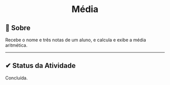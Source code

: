 <h1 align="center">Média</h2>

## 🔧 Sobre

Recebe o nome e três notas de um aluno, e calcula e exibe a média aritmética.

---

##  ✔ Status da Atividade

Concluída.
